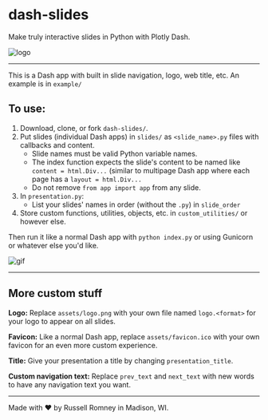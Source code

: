 # dash-slides

Make truly interactive slides in Python with Plotly Dash.

![logo](https://raw.githubusercontent.com/russellromney/dash-slides/master/dash-slides/assets/logo.png)

---

This is a Dash app with built in slide navigation, logo, web title, etc. An example is in `example/` 

## To use:

1. Download, clone, or fork `dash-slides/`.
1. Put slides (individual Dash apps) in `slides/` as `<slide_name>.py` files with callbacks and content.
   - Slide names must be valid Python variable names.
   - The index function expects the slide's content to be named like `content = html.Div...` (similar to multipage Dash app where each page has a `layout = html.Div...`
   - Do not remove `from app import app` from any slide.
3. In `presentation.py`:
   - List your slides' names in order (without the `.py`) in `slide_order`
2. Store custom functions, utilities, objects, etc. in `custom_utilities/` or however else.

Then run it like a normal Dash app with `python index.py` or using Gunicorn or whatever else you'd like. 

![gif](https://media.giphy.com/media/YPt6omcsn3Q5iabl9V/giphy.gif)

---

## More custom stuff

**Logo:** Replace `assets/logo.png` with your own file named `logo.<format>` for your logo to appear on all slides.

**Favicon:** Like a normal Dash app, replace `assets/favicon.ico` with your own favicon for an even more custom experience.

**Title:** Give your presentation a title by changing `presentation_title`.

**Custom navigation text:** Replace `prev_text` and `next_text` with new words to have any navigation text you want.


---

Made with :heart: by Russell Romney in Madison, WI.
